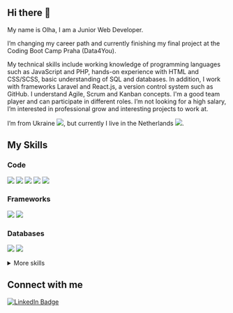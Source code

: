 <!--
**OlhaRohoza/OlhaRohoza** is a ✨ _special_ ✨ repository because its `README.md` (this file) appears on your GitHub profile.

Here are some ideas to get you started:

- 🔭 I’m currently working on ...
- 🌱 I’m currently learning ...
- 👯 I’m looking to collaborate on ...
- 🤔 I’m looking for help with ...
- 💬 Ask me about ...
- 📫 How to reach me: ...
- 😄 Pronouns: ...
- ⚡ Fun fact: ...
-->

## Hi there 👋

My name is Olha, I am a Junior Web Developer.

I’m changing my career path and currently finishing my final project at the Coding Boot Camp Praha (Data4You). 

My technical skills include working knowledge of programming languages such as JavaScript and PHP, hands-on experience with HTML and CSS/SCSS, basic understanding of SQL and databases. In addition, I work with frameworks Laravel and React.js, a version control system such as GitHub. I understand Agile, Scrum and Kanban concepts. I'm a good team player and can participate in different roles. I’m not looking for a high salary, I’m interested in professional grow and interesting projects to work at. 

I’m from Ukraine <img src="https://github.com/madebybowtie/FlagKit/blob/master/Assets/SVG/UA.svg?style=flat" />, but currently I live in the Netherlands <img src="https://github.com/madebybowtie/FlagKit/blob/master/Assets/SVG/NL.svg?style=flat" />. 

## My Skills

### Code
![](https://img.shields.io/badge/Code-JavaScript-blue)
![](https://img.shields.io/badge/Code-PHP-blue)
![](https://img.shields.io/badge/Code-HTML-blue)
![](https://img.shields.io/badge/Code-CSS-blue)
![](https://img.shields.io/badge/Code-SQL-blue)

### Frameworks
![](https://img.shields.io/badge/Frameworks-React.js-yellow)
![](https://img.shields.io/badge/Frameworks-Laravel-yellow)

### Databases
![](https://img.shields.io/badge/Databases-MySQL-orange)
![](https://img.shields.io/badge/Databases-MariaDB-orange)

<details>
<summary>More skills</summary>
<br />

### Tools
![](https://img.shields.io/badge/Tools-VSCode-red)
![](https://img.shields.io/badge/Tools-WebPack-red)
![](https://img.shields.io/badge/Tools-NPM-red)
![](https://img.shields.io/badge/Tools-GitHub-red)

### Processes
![](https://img.shields.io/badge/Processes-Scrum-yellowgreen)
![](https://img.shields.io/badge/Processes-Kanban-yellowgreen)
![](https://img.shields.io/badge/Processes-Agile-yellowgreen)

### Soft skills
![](https://img.shields.io/badge/SoftSkills-Teamwork-yellow)
![](https://img.shields.io/badge/SoftSkills-Timemanagement-yellow)
![](https://img.shields.io/badge/SoftSkills-Planning-yellow)
![](https://img.shields.io/badge/SoftSkills-Mentoring-yellow)

</details>

## Connect with me
[![LinkedIn Badge](https://img.shields.io/badge/LinkedIn-Profile-informational?style=flat&logo=linkedin&logoColor=white&color=0D76A8)](https://www.linkedin.com/in/olha-rohoza/)
